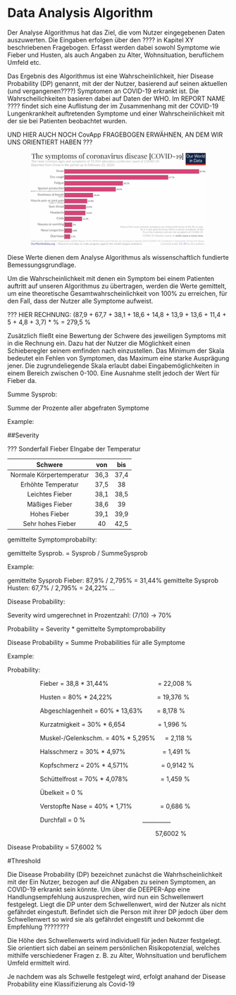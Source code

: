 # Data Analysis Algorithm

Der Analyse Algorithmus hat das Ziel, die vom Nutzer eingegebenen Daten auszuwerten. Die Eingaben erfolgen über den ???? in Kapitel XY beschriebenen Fragebogen. Erfasst werden dabei sowohl Symptome wie Fieber und Husten, als auch Angaben zu Alter, Wohnsituation, beruflichem Umfeld etc.

Das Ergebnis des Algorithmus ist eine Wahrscheinlichkeit, hier Disease Probability (DP) genannt, mit der der Nutzer, basierend auf seinen aktuellen (und vergangenen????) Symptomen an COVID-19 erkrankt ist. Die Wahrscheilichkeiten basieren dabei auf Daten der WHO. Im REPORT NAME ???? findet sich eine Auflistung der im Zusammenhang mit der COVID-19 Lungenkrankheit auftretenden Symptome und einer Wahrscheinlichkeit mit der sie bei Patienten beobachtet wurden. 

UND HIER AUCH NOCH CovApp FRAGEBOGEN ERWÄHNEN, AN DEM WIR UNS ORIENTIERT HABEN ???

<p align="center">
<img src="WHO_Symptoms.png" width="400">
</p>

Diese Werte dienen dem Analyse Algorithmus als wissenschaftlich fundierte Bemessungsgrundlage. 

Um die Wahrscheinlichkeit mit denen ein Symptom bei einem Patienten auftritt auf unseren Algorithmus zu übertragen, werden die Werte gemittelt, um eine theoretische Gesamtwahrscheinlichkeit von 100% zu erreichen, für den Fall, dass der Nutzer alle Symptome aufweist.

??? HIER RECHNUNG: (87,9 + 67,7 + 38,1 + 18,6 + 14,8 + 13,9 + 13,6 + 11,4 + 5 + 4,8 + 3,7) * %  = 279,5 %

Zusätzlich fließt eine Bewertung der Schwere des jeweiligen Symptoms mit in die Rechnung ein. Dazu hat der Nutzer die Möglichkeit einen Schieberegler seinem emfinden nach einzustellen. Das Minimum der Skala bedeutet ein Fehlen von Symptomen, das Maximum eine starke Ausprägung jener. Die zugrundeliegende Skala erlaubt dabei Eingabemöglichkeiten in einem Bereich zwischen 0-100. Eine Ausnahme stellt jedoch der Wert für Fieber da. 


Summe Sysprob:

Summe der Prozente aller abgefraten Symptome

Example:

 


##Severity


??? Sonderfall Fieber EIngabe der Temperatur

| Schwere                  | von   |  bis |
| :-----------------------:|:-----:| :---:|
| Normale Körpertemperatur | 36,3  | 37,4 |
| Erhöhte Temperatur       | 37,5  |  38  |
| Leichtes Fieber          | 38,1  | 38,5 |
| Mäßiges Fieber           | 38,6  |  39  |
| Hohes Fieber             | 39,1  | 39,9 |
| Sehr hohes Fieber        |  40   | 42,5 |






gemittelte Symptomprobabilty:

gemittelte Sysprob. = Sysprob / SummeSysprob

Example:

gemittelte Sysprob Fieber:  87,9% / 2,795% = 31,44%
gemittelte Sysprob Husten: 67,7% / 2,795% = 24,22%
...





Disease Probability:

Severity wird umgerechnet in Prozentzahl: (7/10) -> 70%



Probability  = Severity * gemittelte Symptomprobability

Disease Probability = Summe Probabilities für alle Symptome

Example:

Probability:

       Fieber = 38,8 * 31,44%        = 22,008 %

       Husten = 80% * 24,22%         = 19,376 %

       Abgeschlagenheit = 60% * 13,63%     = 8,178 %

       Kurzatmigkeit = 30% * 6,654       = 1,996 %

      Muskel-/Gelenkschm. = 40% * 5,295%   = 2,118 %

      Halsschmerz = 30% * 4,97%      = 1,491 %

      Kopfschmerz = 20% * 4,571%      = 0,9142 %

      Schüttelfrost = 70% * 4,078%       =  1,459 %

      Übelkeit = 0 %

      Verstopfte Nase = 40% * 1,71%      = 0,686 %

      Durchfall = 0 %                    __________

                        57,6002 %







Disease Probability =   57,6002 %

#Threshold

Die Disease Probability (DP) bezeichnet zunächst die Wahrhscheinlichkeit mit der Ein Nutzer, bezogen auf die ANgaben zu seinen Symptomen, an COVID-19 erkrankt sein könnte. Um über die DEEPER-App eine Handlungsempfehlung auszusprechen, wird nun ein Schwellenwert festgelegt. Liegt die DP unter dem Schwellenwert, wird der Nutzer als nicht gefährdet eingestuft. Befindet sich die Person mit ihrer DP jedoch über dem Schwellenwert so wird sie als gefährdet eingestift und bekommt die Empfehlung ????????


Die Höhe des Schwellenwerts wird individuell für jeden Nutzer festgelegt. Sie orientiert sich dabei an seinem persönlichen Risikopotenzial, welches mithilfe verschiedener Fragen z. B. zu Alter, Wohnsituation und beruflichem Umfeld ermittelt wird.









Je nachdem was als Schwelle festgelegt wird, erfolgt anahand der Disease Probability eine Klassifizierung als Covid-19
